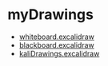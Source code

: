 # myDrawings

- [whiteboard.excalidraw](Excalidraw/whiteboard.excalidraw.md)
- [blackboard.excalidraw](Excalidraw/blackboard.excalidraw.md)
- [kaliDrawings.excalidraw](Excalidraw/kaliDrawings.excalidraw.md)


